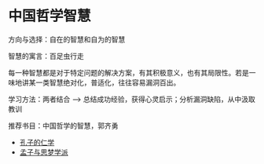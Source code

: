 # 中国哲学智慧

方向与选择：自在的智慧和自为的智慧

智慧的寓言：百足虫行走

每一种智慧都是对于特定问题的解决方案，有其积极意义，也有其局限性。若是一味地讲某一类智慧绝对化，普适化，往往容易漏洞百出。

学习方法：两者结合 --> 总结成功经验，获得心灵启示；分析漏洞缺陷，从中汲取教训

推荐书目：中国哲学的智慧，郭齐勇

* [孔子的仁学](./孔子的仁学.md)
* [孟子与思梦学派](./孟子与思梦学派.md)
